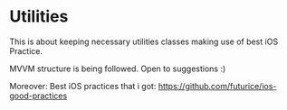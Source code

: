 # Utilities
This is about keeping necessary utilities classes making use of best iOS Practice.

MVVM structure is being followed. 
Open to suggestions :)

Moreover: Best iOS practices that i got:
https://github.com/futurice/ios-good-practices
